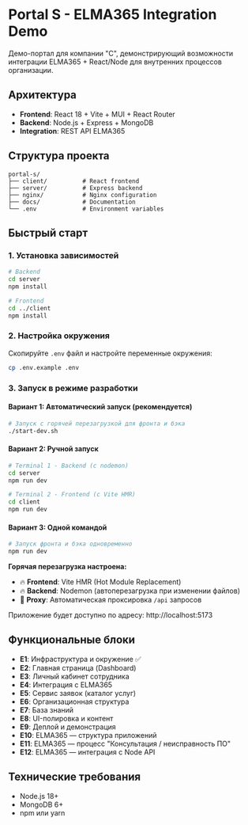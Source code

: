 # Portal S - ELMA365 Integration Demo

Демо-портал для компании "С", демонстрирующий возможности интеграции ELMA365 + React/Node для внутренних процессов организации.

## Архитектура

- **Frontend**: React 18 + Vite + MUI + React Router
- **Backend**: Node.js + Express + MongoDB
- **Integration**: REST API ELMA365

## Структура проекта

```
portal-s/
├── client/          # React frontend
├── server/          # Express backend
├── nginx/           # Nginx configuration
├── docs/            # Documentation
└── .env             # Environment variables
```

## Быстрый старт

### 1. Установка зависимостей

```bash
# Backend
cd server
npm install

# Frontend
cd ../client
npm install
```

### 2. Настройка окружения

Скопируйте `.env` файл и настройте переменные окружения:

```bash
cp .env.example .env
```

### 3. Запуск в режиме разработки

#### Вариант 1: Автоматический запуск (рекомендуется)

```bash
# Запуск с горячей перезагрузкой для фронта и бэка
./start-dev.sh
```

#### Вариант 2: Ручной запуск

```bash
# Terminal 1 - Backend (с nodemon)
cd server
npm run dev

# Terminal 2 - Frontend (с Vite HMR)
cd client
npm run dev
```

#### Вариант 3: Одной командой

```bash
# Запуск фронта и бэка одновременно
npm run dev
```

**Горячая перезагрузка настроена:**

- 🔥 **Frontend**: Vite HMR (Hot Module Replacement)
- 🔥 **Backend**: Nodemon (автоперезагрузка при изменении файлов)
- 🔄 **Proxy**: Автоматическая проксировка `/api` запросов

Приложение будет доступно по адресу: http://localhost:5173

## Функциональные блоки

- **E1**: Инфраструктура и окружение ✅
- **E2**: Главная страница (Dashboard)
- **E3**: Личный кабинет сотрудника
- **E4**: Интеграция с ELMA365
- **E5**: Сервис заявок (каталог услуг)
- **E6**: Организационная структура
- **E7**: База знаний
- **E8**: UI-полировка и контент
- **E9**: Деплой и демонстрация
- **E10**: ELMA365 — структура приложений
- **E11**: ELMA365 — процесс "Консультация / неисправность ПО"
- **E12**: ELMA365 — интеграция с Node API

## Технические требования

- Node.js 18+
- MongoDB 6+
- npm или yarn
